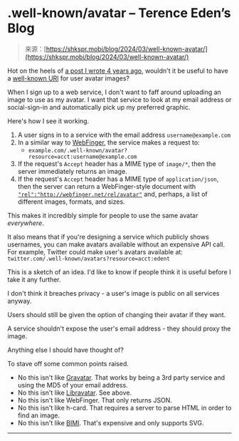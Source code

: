 <!--yml
category: 未分类
date: 2024-05-27 15:05:07
-->

# .well-known/avatar – Terence Eden’s Blog

> 来源：[https://shkspr.mobi/blog/2024/03/well-known-avatar/](https://shkspr.mobi/blog/2024/03/well-known-avatar/)

Hot on the heels of [a post I wrote 4 years ago](https://shkspr.mobi/blog/2020/03/one-avatar-to-rule-them-all/), wouldn't it be useful to have a [well-known URl](https://en.wikipedia.org/wiki/Well-known_URI) for user avatar images?

When I sign up to a web service, I don't want to faff around uploading an image to use as my avatar. I want that service to look at my email address or social-sign-in and automatically pick up my preferred graphic.

Here's how I see it working.

1.  A user signs in to a service with the email address `username@example.com`
2.  In a similar way to [WebFinger](https://www.rfc-editor.org/rfc/rfc7033), the service makes a request to:
    *   `example.com/.well-known/avatar?resource=acct:username@example.com`
3.  If the request's `Accept` header has a MIME type of `image/*`, then the server immediately returns an image.
4.  If the request's `Accept` header has a MIME type of `application/json`, then the server can return a WebFinger-style document with [`"rel":"http://webfinger.net/rel/avatar"`](https://webfinger.net/rel/#avatar) and, perhaps, a list of different images, formats, and sizes.

This makes it incredibly simple for people to use the same avatar *everywhere*.

It also means that if you're designing a service which publicly shows usernames, you can make avatars available without an expensive API call. For example, Twitter could make user's avatars available at:
`twitter.com/.well-known/avatars?resource=acct:edent`

This is a sketch of an idea. I'd like to know if people think it is useful before I take it any further.

I don't think it breaches privacy - a user's image is public on all services anyway.

Users should still be given the option of changing their avatar if they want.

A service shouldn't expose the user's email address - they should proxy the image.

Anything else I should have thought of?

To stave off some common points raised.

*   No this isn't like [Gravatar](https://shkspr.mobi/blog/2020/03/one-avatar-to-rule-them-all/). That works by being a 3rd party service and using the MD5 of your email address.
*   No this isn't like [Libravatar](https://www.libravatar.org/). See above.
*   No this isn't like WebFinger. That only returns JSON.
*   No this isn't like h-card. That requires a server to parse HTML in order to find an image.
*   No this isn't like [BIMI](https://shkspr.mobi/blog/2022/08/dns-esoterica-bimi-svg-in-dns-txt-wtf/). That's expensive and only supports SVG.

* * *